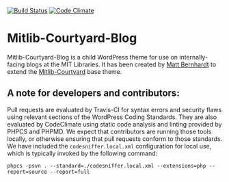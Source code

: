 [![Build Status](https://travis-ci.org/MITLibraries/mitlib-courtyard-blog.svg)](https://travis-ci.org/MITLibraries/mitlib-courtyard-blog)
[![Code Climate](https://codeclimate.com/github/MITLibraries/mitlib-courtyard-blog/badges/gpa.svg)](https://codeclimate.com/github/MITLibraries/mitlib-courtyard-blog)

Mitlib-Courtyard-Blog
======

Mitlib-Courtyard-Blog is a child WordPress theme for use on internally-facing blogs at the MIT Libraries. It has been created by [Matt Bernhardt](https://github.com/matt-bernhardt) to extend the [Mitlib-Courtyard](https://github.com/MITLibraries/mitlib-courtyard) base theme.

## A note for developers and contributors:

Pull requests are evaluated by Travis-CI for syntax errors and security flaws using relevant sections of the WordPress Coding Standards. They are also evaluated by CodeClimate using static code analysis and linting provided by PHPCS and PHPMD. We expect that contributors are running those tools locally, or otherwise ensuring that pull requests conform to those standards. We have included the `codesniffer.local.xml` configuration for local use, which is typically invoked by the following command:

```
phpcs -psvn . --standard=./codesniffer.local.xml --extensions=php --report=source --report=full
```

